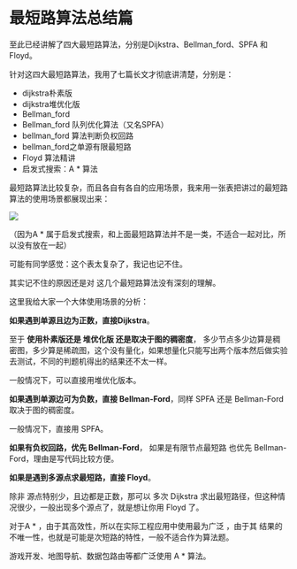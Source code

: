 
# 最短路算法总结篇 

至此已经讲解了四大最短路算法，分别是Dijkstra、Bellman_ford、SPFA 和 Floyd。 

针对这四大最短路算法，我用了七篇长文才彻底讲清楚，分别是：

* dijkstra朴素版 
* dijkstra堆优化版 
* Bellman_ford
* Bellman_ford 队列优化算法（又名SPFA）
* bellman_ford 算法判断负权回路
* bellman_ford之单源有限最短路
* Floyd 算法精讲  
* 启发式搜索：A * 算法  


最短路算法比较复杂，而且各自有各自的应用场景，我来用一张表把讲过的最短路算法的使用场景都展现出来： 

![](https://code-thinking-1253855093.file.myqcloud.com/pics/20240508121355.png)

（因为A * 属于启发式搜索，和上面最短路算法并不是一类，不适合一起对比，所以没有放在一起）


可能有同学感觉：这个表太复杂了，我记也记不住。 

其实记不住的原因还是对 这几个最短路算法没有深刻的理解。 

这里我给大家一个大体使用场景的分析： 

**如果遇到单源且边为正数，直接Dijkstra**。 

至于 **使用朴素版还是 堆优化版 还是取决于图的稠密度**， 多少节点多少边算是稠密图，多少算是稀疏图，这个没有量化，如果想量化只能写出两个版本然后做实验去测试，不同的判题机得出的结果还不太一样。 

一般情况下，可以直接用堆优化版本。 

**如果遇到单源边可为负数，直接 Bellman-Ford**，同样 SPFA 还是 Bellman-Ford 取决于图的稠密度。 

一般情况下，直接用 SPFA。

**如果有负权回路，优先 Bellman-Ford**， 如果是有限节点最短路 也优先 Bellman-Ford，理由是写代码比较方便。  

**如果是遇到多源点求最短路，直接 Floyd**。

除非 源点特别少，且边都是正数，那可以 多次 Dijkstra 求出最短路径，但这种情况很少，一般出现多个源点了，就是想让你用 Floyd 了。 

对于A * ，由于其高效性，所以在实际工程应用中使用最为广泛 ，由于其 结果的不唯一性，也就是可能是次短路的特性，一般不适合作为算法题。 

游戏开发、地图导航、数据包路由等都广泛使用 A * 算法。




